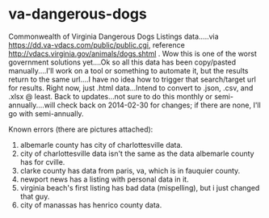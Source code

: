 va-dangerous-dogs
=================

Commonwealth of Virginia Dangerous Dogs Listings data.....via https://dd.va-vdacs.com/public/public.cgi, reference http://vdacs.virginia.gov/animals/dogs.shtml . Wow this is one of the worst government solutions yet....Ok so all this data has been copy/pasted manually....I'll work on a tool or something to automate it, but the results return to the same url....I have no idea how to trigger that search/target url for results. Right now, just .html data...Intend to convert to .json, .csv, and .xlsx @ least. Back to updates...not sure to do this monthly or semi-annually....will check back on 2014-02-30 for changes; if there are none, I'll go with semi-annually.

Known errors (there are pictures attached):
1. albemarle county has city of charlottesville data.
2. city of charlottesville data isn't the same as the data albemarle county has for cville.
3. clarke county has data from paris, va, which is in fauquier county.
4. newport news has a listing with personal data in it.
5. virginia beach's first listing has bad data (mispelling), but i just changed that guy.
6. city of manassas has henrico county data.
